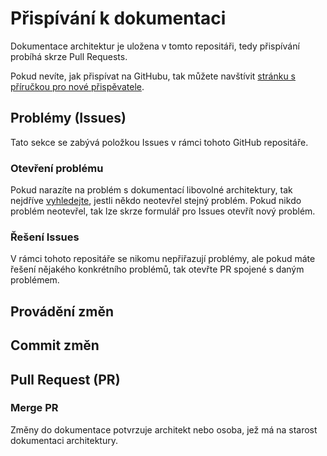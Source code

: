 # Přispívání k dokumentaci
Dokumentace architektur je uložena v tomto repositáři, tedy přispívání probíhá skrze Pull Requests.

Pokud nevíte, jak přispívat na GitHubu, tak můžete navštívit [stránku s příručkou pro nové přispěvatele](https://github.com/github/docs/blob/db0f087ed72f8b88597d66b2dae832d78f86ba5a/CONTRIBUTING.md#new-contributor-guide "Stránka s příručkou pro nové přispěvatele na GitHubu").

## Problémy (Issues)
Tato sekce se zabývá položkou Issues v rámci tohoto GitHub repositáře.

### Otevření problému
Pokud narazíte na problém s dokumentací libovolné architektury, tak nejdříve [vyhledejte](https://docs.github.com/en/search-github/searching-on-github/searching-issues-and-pull-requests#search-by-the-title-body-or-comments "Vyhledávání v rámci Issues"), jestli někdo neotevřel stejný problém. Pokud nikdo problém neotevřel, tak lze skrze formulář pro Issues otevřít nový problém.

### Řešení Issues
V rámci tohoto repositáře se nikomu nepřiřazují problémy, ale pokud máte řešení nějakého konkrétního problémů, tak otevřte PR spojené s daným problémem.

## Provádění změn


## Commit změn


## Pull Request (PR)

### Merge PR
Změny do dokumentace potvrzuje architekt nebo osoba, jež má na starost dokumentaci architektury.
